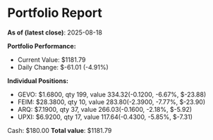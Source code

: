 # Portfolio Report
**As of (latest close)**: 2025-08-18

**Portfolio Performance:**
- Current Value: $1181.79
- Daily Change: $-61.01 (-4.91%)

**Individual Positions:**
- GEVO: $1.6800, qty 199, value $334.32 ($-0.1200, -6.67%, $-23.88)
- FEIM: $28.3800, qty 10, value $283.80 ($-2.3900, -7.77%, $-23.90)
- ARQ: $7.1900, qty 37, value $266.03 ($-0.1600, -2.18%, $-5.92)
- UPXI: $6.9200, qty 17, value $117.64 ($-0.4300, -5.85%, $-7.31)

Cash: $180.00
**Total value**: $1181.79
